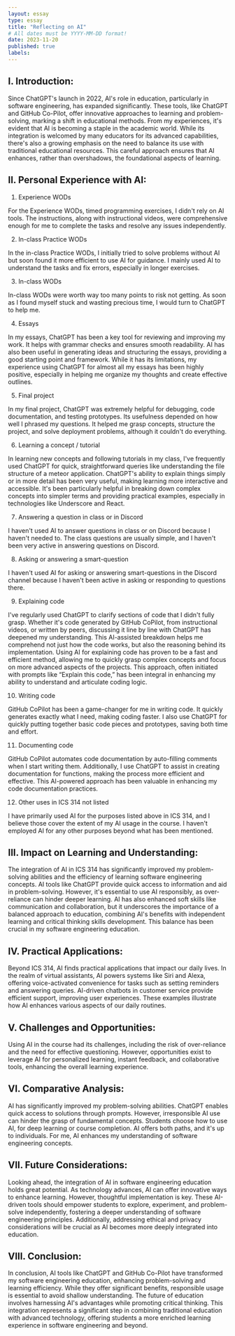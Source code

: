 ```yaml
---
layout: essay
type: essay
title: "Reflecting on AI"
# All dates must be YYYY-MM-DD format!
date: 2023-11-20
published: true
labels:
---
```


<h2>I. Introduction:</h2>
<p>Since ChatGPT's launch in 2022, AI's role in education, particularly in software engineering, has expanded significantly. These tools, like ChatGPT and GitHub Co-Pilot, offer innovative approaches to learning and problem-solving, marking a shift in educational methods. From my experiences, it's evident that AI is becoming a staple in the academic world. While its integration is welcomed by many educators for its advanced capabilities, there's also a growing emphasis on the need to balance its use with traditional educational resources. This careful approach ensures that AI enhances, rather than overshadows, the foundational aspects of learning.</p>

<h2>II. Personal Experience with AI:</h2>

1. Experience WODs
<p>For the Experience WODs, timed programming exercises, I didn't rely on AI tools. The instructions, along with instructional videos, were comprehensive enough for me to complete the tasks and resolve any issues independently.</p>

2. In-class Practice WODs
<p>In the in-class Practice WODs, I initially tried to solve problems without AI but soon found it more efficient to use AI for guidance. I mainly used AI to understand the tasks and fix errors, especially in longer exercises.</p>

3. In-class WODs
<p>In-class WODs were worth way too many points to risk not getting. As soon as I found myself stuck and wasting precious time, I would turn to ChatGPT to help me.</p>

4. Essays
<p>In my essays, ChatGPT has been a key tool for reviewing and improving my work. It helps with grammar checks and ensures smooth readability. AI has also been useful in generating ideas and structuring the essays, providing a good starting point and framework. While it has its limitations, my experience using ChatGPT for almost all my essays has been highly positive, especially in helping me organize my thoughts and create effective outlines.</p>

5. Final project
<p>In my final project, ChatGPT was extremely helpful for debugging, code documentation, and testing prototypes. Its usefulness depended on how well I phrased my questions. It helped me grasp concepts, structure the project, and solve deployment problems, although it couldn't do everything.</p>

6. Learning a concept / tutorial
<p>In learning new concepts and following tutorials in my class, I've frequently used ChatGPT for quick, straightforward queries like understanding the file structure of a meteor application. ChatGPT's ability to explain things simply or in more detail has been very useful, making learning more interactive and accessible. It's been particularly helpful in breaking down complex concepts into simpler terms and providing practical examples, especially in technologies like Underscore and React.</p>

7. Answering a question in class or in Discord
<p>I haven't used AI to answer questions in class or on Discord because I haven't needed to. The class questions are usually simple, and I haven't been very active in answering questions on Discord.</p>

8. Asking or answering a smart-question
<p>I haven't used AI for asking or answering smart-questions in the Discord channel because I haven't been active in asking or responding to questions there.</p>

9. Explaining code
<p>I've regularly used ChatGPT to clarify sections of code that I didn't fully grasp. Whether it's code generated by GitHub CoPilot, from instructional videos, or written by peers, discussing it line by line with ChatGPT has deepened my understanding. This AI-assisted breakdown helps me comprehend not just how the code works, but also the reasoning behind its implementation. Using AI for explaining code has proven to be a fast and efficient method, allowing me to quickly grasp complex concepts and focus on more advanced aspects of the projects. This approach, often initiated with prompts like “Explain this code,” has been integral in enhancing my ability to understand and articulate coding logic.</p>

10. Writing code
<p>GitHub CoPilot has been a game-changer for me in writing code. It quickly generates exactly what I need, making coding faster. I also use ChatGPT for quickly putting together basic code pieces and prototypes, saving both time and effort.</p>

11. Documenting code
<p>GitHub CoPilot automates code documentation by auto-filling comments when I start writing them. Additionally, I use ChatGPT to assist in creating documentation for functions, making the process more efficient and effective. This AI-powered approach has been valuable in enhancing my code documentation practices.</p>

12. Other uses in ICS 314 not listed
<p>I have primarily used AI for the purposes listed above in ICS 314, and I believe those cover the extent of my AI usage in the course. I haven't employed AI for any other purposes beyond what has been mentioned.</p>

<h2>III. Impact on Learning and Understanding:</h2>
<p>The integration of AI in ICS 314 has significantly improved my problem-solving abilities and the efficiency of learning software engineering concepts. AI tools like ChatGPT provide quick access to information and aid in problem-solving. However, it's essential to use AI responsibly, as over-reliance can hinder deeper learning. AI has also enhanced soft skills like communication and collaboration, but it underscores the importance of a balanced approach to education, combining AI's benefits with independent learning and critical thinking skills development. This balance has been crucial in my software engineering education.</p>

<h2>IV. Practical Applications:</h2>
<p>Beyond ICS 314, AI finds practical applications that impact our daily lives. In the realm of virtual assistants, AI powers systems like Siri and Alexa, offering voice-activated convenience for tasks such as setting reminders and answering queries. AI-driven chatbots in customer service provide efficient support, improving user experiences. These examples illustrate how AI enhances various aspects of our daily routines.</p>

<h2>V. Challenges and Opportunities:</h2>
<p>Using AI in the course had its challenges, including the risk of over-reliance and the need for effective questioning. However, opportunities exist to leverage AI for personalized learning, instant feedback, and collaborative tools, enhancing the overall learning experience.</p>

<h2>VI. Comparative Analysis:</h2>
<p>AI has significantly improved my problem-solving abilities. ChatGPT enables quick access to solutions through prompts. However, irresponsible AI use can hinder the grasp of fundamental concepts. Students choose how to use AI, for deep learning or course completion. AI offers both paths, and it's up to individuals. For me, AI enhances my understanding of software engineering concepts.</p>


<h2>VII. Future Considerations:</h2>
<p>Looking ahead, the integration of AI in software engineering education holds great potential. As technology advances, AI can offer innovative ways to enhance learning. However, thoughtful implementation is key. These AI-driven tools should empower students to explore, experiment, and problem-solve independently, fostering a deeper understanding of software engineering principles. Additionally, addressing ethical and privacy considerations will be crucial as AI becomes more deeply integrated into education.</p>

<h2>VIII. Conclusion:</h2>
<p>In conclusion, AI tools like ChatGPT and GitHub Co-Pilot have transformed my software engineering education, enhancing problem-solving and learning efficiency. While they offer significant benefits, responsible usage is essential to avoid shallow understanding. The future of education involves harnessing AI's advantages while promoting critical thinking. This integration represents a significant step in combining traditional education with advanced technology, offering students a more enriched learning experience in software engineering and beyond.</p>
